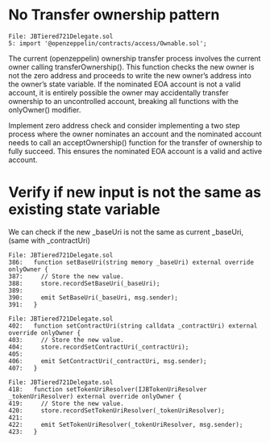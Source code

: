 # No Transfer ownership pattern

```
File: JBTiered721Delegate.sol
5: import '@openzeppelin/contracts/access/Ownable.sol';
```

The current (openzeppelin) ownership transfer process involves the current owner calling transferOwnership(). This function checks the new owner is not the zero address and proceeds to write the new owner’s address into the owner’s state variable. If the nominated EOA account is not a valid account, it is entirely possible the owner may accidentally transfer ownership to an uncontrolled account, breaking all functions with the onlyOwner() modifier.

Implement zero address check and consider implementing a two step process where the owner nominates an account and the nominated account needs to call an acceptOwnership() function for the transfer of ownership to fully succeed. This ensures the nominated EOA account is a valid and active account.


# Verify if new input is not the same as existing state variable

We can check if the new _baseUri is not the same as current _baseUri, (same with _contractUri)
```
File: JBTiered721Delegate.sol
386:   function setBaseUri(string memory _baseUri) external override onlyOwner {
387:     // Store the new value.
388:     store.recordSetBaseUri(_baseUri);
389: 
390:     emit SetBaseUri(_baseUri, msg.sender);
391:   }

File: JBTiered721Delegate.sol
402:   function setContractUri(string calldata _contractUri) external override onlyOwner {
403:     // Store the new value.
404:     store.recordSetContractUri(_contractUri);
405: 
406:     emit SetContractUri(_contractUri, msg.sender);
407:   }

File: JBTiered721Delegate.sol
418:   function setTokenUriResolver(IJBTokenUriResolver _tokenUriResolver) external override onlyOwner {
419:     // Store the new value.
420:     store.recordSetTokenUriResolver(_tokenUriResolver);
421: 
422:     emit SetTokenUriResolver(_tokenUriResolver, msg.sender);
423:   }

```

